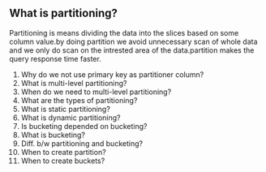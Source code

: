 ## What is partitioning?
Partitioning is means dividing the data into the slices based on some column value.by doing partition we avoid unnecessary scan of whole data and we only do scan on the intrested area of the data.partition makes the query response time faster.

1.  Why do we not use primary key as partitioner column?
2.  What is multi-level partitioning?
3.  When do we need to multi-level partitioning?
4.  What are the types of partitioning?
5.  What is static partitioning?
6.  What is dynamic partitioning?
7.  Is bucketing depended on bucketing?
8.  What is bucketing?
9.  Diff. b/w partitioning and bucketing?
10. When to create partition?
11. When to create buckets?
